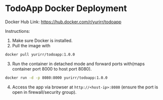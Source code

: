 # TodoApp Docker Deployment

Docker Hub Link: https://hub.docker.com/r/yurirr/todoapp

Instructions: 
1. Make sure Docker is installed.
2. Pull the image with
   
```bash
docker pull yurirr/todoapp:1.0.0
```

3. Run the container in detached mode and forward ports with(maps container port 8000 to host port 8080). 

```bash
docker run -d -p 8080:8000 yurirr/todoapp:1.0.0
```

4. Access the app via browser at `http://<host-ip>:8080` (ensure the port is open in firewall/security group).
